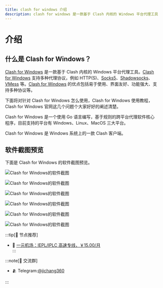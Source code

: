 ```yaml
---
title: clash for windows 介绍
description: clash for windows 是一款基于 Clash 内核的 Windows 平台代理工具
---
```


# 介绍
## 什么是 Clash for Windows？

[Clash for Windows](/) 是一款基于 Clash 内核的 Windows 平台代理工具。[Clash for Windows](/) 支持多种代理协议，例如 HTTP(S)、[Socks5](/wiki/socks5)、[Shadowsocks](/wiki/shadowsocks)、[VMess](/wiki/vmess) 等。[Clash for Windows](/) 的优点包括易于使用、界面友好、功能强大、支持多种协议等。

下面将对针对 Clash for Windows 怎么使用，Clash for Windows 使用教程，Clash for Windows 官网这几个问题个大家好好的阐述清楚。

Clash for Windows 是一个使用 Go 语言编写，基于规则的跨平台代理软件核心程序，目前支持的平台有 Windows、Linux、MacOS 三大平台。

Clash for Windows 是 Windows 系统上的一款 Clash 客户端。

## 软件截图预览

下面是 Clash for Windows 的软件截图预览。

![Clash for Windows的软件截图](/assets/Clash-for-Windows-1.CvJrWtXG.png "Clash for Windows 主界面预览")

![Clash for Windows的软件截图](/assets/Clash-for-Windows-2.Cr0En9HT.png "Clash for Windows 代理设置界面")

![Clash for Windows的软件截图](/assets/Clash-for-Windows-3.n9zrlXS_.png "Clash for Windows 配置文件管理界面")

![Clash for Windows的软件截图](/assets/Clash-for-Windows-4.CteyNpGr.png "Clash for Windows 规则设置界面")

![Clash for Windows的软件截图](/assets/Clash-for-Windows-5.Di1YTfh8.png "Clash for Windows 连接日志界面")

![Clash for Windows的软件截图](/assets/Clash-for-Windows-6.Cwbp1SRm.png "Clash for Windows 系统设置界面")


:::tip[🎉 节点推荐]
- 🚀 <a href="https://a.suola.link/1yuan" rel="sponsored nofollow noopener" target="_blank">一元机场：IEPL/IPLC 高速专线，￥15.00/月</a><br>
:::

:::note[💬 交流群]

- 🫂 Telegram:[@jichang360](https://t.me/jichang360)

:::
